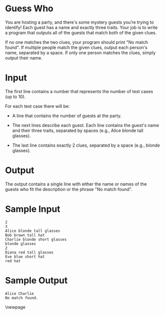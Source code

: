 # Guess Who

You are hosting a party, and there's some mystery guests you’re trying to identify! Each guest has a name and exactly three traits. Your job is to write a program that outputs all of the guests that match both of the given clues.

If no one matches the two clues, your program should print "No match found". If multiple people match the given clues, output each person's name, separated by a space. If only one person matches the clues, simply output their name.

# Input

The first line contains a number that represents the number of test cases (up to 10).

For each test case there will be:

 - A line that contains the number of guests at the party.

 - The next lines describe each guest. Each line contains the guest's name and their three traits, separated by spaces (e.g., Alice blonde tall glasses).

 - The last line contains exactly 2 clues, separated by a space (e.g., blonde glasses).

# Output

The output contains a single line with either the name or names of the guests who fit the description or the phrase "No match found".

# Sample Input
```
2
3
Alice blonde tall glasses
Bob brown tall hat
Charlie blonde short glasses
blonde glasses
2
Diana red tall glasses
Eve blue short hat
red hat
```

# Sample Output
```
Alice Charlie
No match found.
```

\newpage
